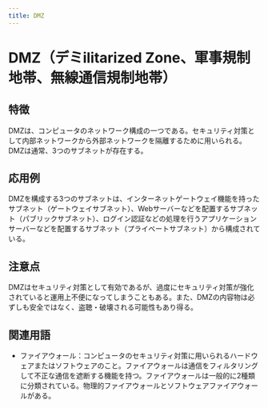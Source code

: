 ```yaml
---
title: DMZ
---
```


# DMZ（デミilitarized Zone、軍事規制地帯、無線通信規制地帯）
## 特徴
DMZは、コンピュータのネットワーク構成の一つである。セキュリティ対策として内部ネットワークから外部ネットワークを隔離するために用いられる。DMZは通常、3つのサブネットが存在する。
## 応用例
DMZを構成する3つのサブネットは、インターネットゲートウェイ機能を持ったサブネット（ゲートウェイサブネット）、Webサーバーなどを配置するサブネット（パブリックサブネット）、ログイン認証などの処理を行うアプリケーションサーバーなどを配置するサブネット（プライベートサブネット）から構成されている。
## 注意点
DMZはセキュリティ対策として有効であるが、過度にセキュリティ対策が強化されていると運用上不便になってしまうこともある。また、DMZの内容物は必ずしも安全ではなく、盗聴・破壊される可能性もあり得る。
## 関連用語
- ファイアウォール：コンピュータのセキュリティ対策に用いられるハードウェアまたはソフトウェアのこと。ファイアウォールは通信をフィルタリングして不正な通信を遮断する機能を持つ。ファイアウォールは一般的に2種類に分類されている。物理的ファイアウォールとソフトウェアファイアウォールがある。
